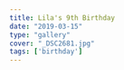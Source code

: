 ```yaml
---
title: Lila's 9th Birthday
date: "2019-03-15"
type: "gallery"
cover: "_DSC2681.jpg"
tags: ['birthday']
---
```

